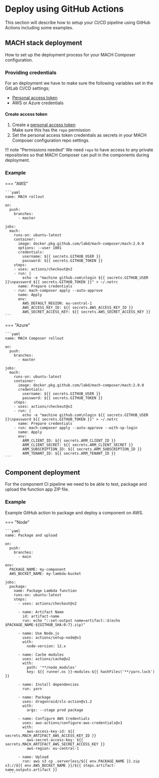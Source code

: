 # Deploy using GitHub Actions

This section will describe how to setup your CI/CD pipeline using GitHub Actions
including some examples.

## MACH stack deployment

How to set up the deployment process for your MACH Composer configuration.

### Providing credentials

For an deployment we have to make sure the following variables set in the GitLab
CI/CD settings;

- [Personal access token](#create-access-token)
- AWS or Azure credentials

#### Create access token
1. Create a [personal access token](https://docs.github.com/en/free-pro-team@latest/github/authenticating-to-github/creating-a-personal-access-token)<br>
   Make sure this has the `repo` permission
2. Set the personal access token credentials as secrets in your MACH Composer
   configuration repo settings.

!!! note "Permissions needed"
      We need `repo` to have access to any private repositories so that MACH
      Composer can pull in the components during deployment.

### Example
=== "AWS"

    ```yaml
    name: MACH rollout

    on:
      push:
        branches:
          - master

    jobs:
      mach:
        runs-on: ubuntu-latest
        container:
          image: docker.pkg.github.com/labd/mach-composer/mach:2.0.0
          options: --user 1001
          credentials:
            username: ${{ secrets.GITHUB_USER }}
            password: ${{ secrets.GITHUB_TOKEN }}
        steps:
        - uses: actions/checkout@v2
        - run: |
            echo -e "machine github.com\nlogin ${{ secrets.GITHUB_USER }}\npassword ${{ secrets.GITHUB_TOKEN }}" > ~/.netrc
          name: Prepare credentials
        - run: mach-composer apply --auto-approve
          name: Apply
          env:
            AWS_DEFAULT_REGION: eu-central-1
            AWS_ACCESS_KEY_ID: ${{ secrets.AWS_ACCESS_KEY_ID }}
            AWS_SECRET_ACCESS_KEY: ${{ secrets.AWS_SECRET_ACCESS_KEY }}
    ```

=== "Azure"

    ```yaml
    name: MACH Composer rollout

    on:
      push:
        branches:
          - master

    jobs:
      mach:
        runs-on: ubuntu-latest
        container:
          image: docker.pkg.github.com/labd/mach-composer/mach:2.0.0
          credentials:
            username: ${{ secrets.GITHUB_USER }}
            password: ${{ secrets.GITHUB_TOKEN }}
        steps:
        - uses: actions/checkout@v2
        - run: |
            echo -e "machine github.com\nlogin ${{ secrets.GITHUB_USER }}\npassword ${{ secrets.GITHUB_TOKEN }}" > ~/.netrc
          name: Prepare credentials
        - run: mach-composer apply --auto-approve --with-sp-login
          name: Apply
          env:
            ARM_CLIENT_ID: ${{ secrets.ARM_CLIENT_ID }}
            ARM_CLIENT_SECRET: ${{ secrets.ARM_CLIENT_SECRET }}
            ARM_SUBSCRIPTION_ID: ${{ secrets.ARM_SUBSCRIPTION_ID }}
            ARM_TENANT_ID: ${{ secrets.ARM_TENANT_ID }}
    ```

## Component deployment

For the component CI pipeline we need to be able to test, package and upload the
function app ZIP file.

### Example

Example GitHub action to package and deploy a component on AWS.

=== "Node"

    ```yaml
    name: Package and upload

    on:
      push:
        branches:
          - main

    env:
      PACKAGE_NAME: my-component
      AWS_BUCKET_NAME: my-lambda-bucket

    jobs:
      package:
        name: Package Lambda function
        runs-on: ubuntu-latest
        steps:
          - uses: actions/checkout@v2

          - name: Artifact Name
            id: artifact-name
            run: echo "::set-output name=artifact::$(echo $PACKAGE_NAME-${GITHUB_SHA:0:7}.zip)"

          - name: Use Node.js
            uses: actions/setup-node@v1
            with:
              node-version: 12.x

          - name: Cache modules
            uses: actions/cache@v2
            with:
              path: '**/node_modules'
              key: ${{ runner.os }}-modules-${{ hashFiles('**/yarn.lock') }}

          - name: Install dependencies
            run: yarn

          - name: Package
            uses: dragonraid/sls-action@v1.2
            with:
              args: --stage prod package

          - name: Configure AWS Credentials
            uses: aws-actions/configure-aws-credentials@v1
            with:
              aws-access-key-id: ${{ secrets.MACH_ARTIFACT_AWS_ACCESS_KEY_ID }}
              aws-secret-access-key: ${{ secrets.MACH_ARTIFACT_AWS_SECRET_ACCESS_KEY }}
              aws-region: eu-central-1

          - name: Upload
            run: aws s3 cp .serverless/${{ env.PACKAGE_NAME }}.zip s3://${{ env.AWS_BUCKET_NAME }}/${{ steps.artifact-name.outputs.artifact }}
      ```
